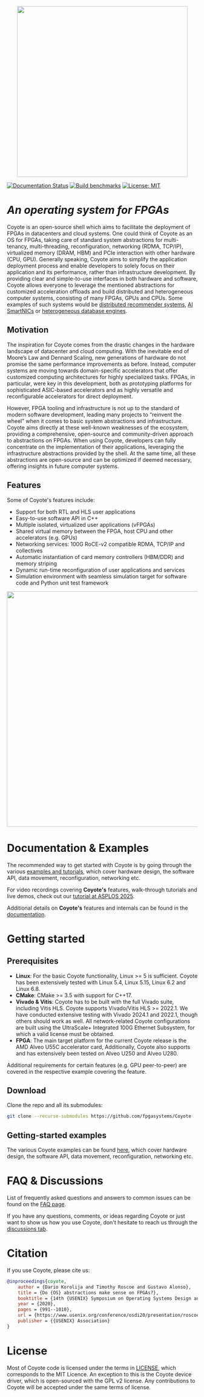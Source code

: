 <p align="center">
  <picture>
    <source media="(prefers-color-scheme: dark)" srcset="img/cyt_logo_dark.png" width = 450>
    <source media="(prefers-color-scheme: light)" srcset="img/cyt_logo_light.png" width = 450>
    <img src="img/cyt_logo_light.png" width = 600>
  </picture>
</p>

[![Documentation Status](https://github.com/fpgasystems/Coyote/actions/workflows/build_docs.yaml/badge.svg?branch=master)](https://fpgasystems.github.io/Coyote/)
[![Build benchmarks](https://github.com/fpgasystems/Coyote/actions/workflows/build_static.yaml/badge.svg?branch=master)](https://github.com/fpgasystems/Coyote/actions/workflows/build_hls.yaml)
[![License: MIT](https://img.shields.io/badge/License-MIT-yellow.svg)](https://opensource.org/licenses/MIT)

# _An operating system for FPGAs_
Coyote is an open-source shell which aims to facilitate the deployment of FPGAs in datacenters and cloud systems. One could think of Coyote as an OS for FPGAs, taking care of standard system abstractions for multi-tenancy, multi-threading, reconfiguration, networking (RDMA, TCP/IP), virtualized memory (DRAM, HBM) and PCIe interaction with other hardware (CPU, GPU). Generally speaking, Coyote aims to simplify the application deployment process and enable developers to solely focus on their application and its performance, rather than infrastructure development. By providing clear and simple-to-use interfaces in both hardware and software, Coyote allows everyone to leverage the mentioned abstractions for customized acceleration offloads and build distributed and heterogeneous computer systems, consisting of many FPGAs, GPUs and CPUs. Some examples of such systems would be [distributed recommender systems](https://www.usenix.org/conference/osdi24/presentation/he), [AI SmartNICs](https://arxiv.org/pdf/2501.12032) or [heterogeneous database engines](https://www.research-collection.ethz.ch/bitstream/handle/20.500.11850/586069/3/p11-korolija.pdf).

## Motivation
The inspiration for Coyote comes from the drastic changes in the hardware landscape of datacenter and cloud computing. With the inevitable end of Moore’s Law and Dennard Scaling, new generations of hardware do not promise the same performance improvements as before. Instead, computer systems are moving towards domain-specific accelerators that offer customized computing architectures for highly specialized tasks. FPGAs, in particular, were key in this development, both as prototyping platforms for sophisticated ASIC-based accelerators and as highly versatile and reconfigurable accelerators for direct deployment. 

However, FPGA tooling and infrastructure is not up to the standard of modern software development, leading many projects to “reinvent the wheel” when it comes to basic system abstractions and infrastructure. Coyote aims directly at these well-known weaknesses of the ecosystem, providing a comprehensive, open-source and community-driven approach to abstractions on FPGAs. When using Coyote, developers can fully concentrate on the implementation of their applications, leveraging the infrastructure abstractions provided by the shell. At the same time, all these abstractions are open-source and can be optimized if deemed necessary, offering insights in future computer systems.

## Features
Some of Coyote's features include:
 * Support for both RTL and HLS user applications
 * Easy-to-use software API in C++
 * Multiple isolated, virtualized user applications (vFPGAs)
 * Shared virtual memory between the FPGA, host CPU and other accelerators (e.g. GPUs)
 * Networking services: 100G RoCE-v2 compatible RDMA, TCP/IP and collectives
 * Automatic instantiation of card memory controllers (HBM/DDR) and memory striping
 * Dynamic run-time reconfiguration of user applications and services
 * Simulation environment with seamless simulation target for software code and Python unit test framework

<p align="center"
 <picture>
  <source media="(prefers-color-scheme: dark)" srcset="img/cyt_ov_dark.png" width = 620>
  <source media="(prefers-color-scheme: light)" srcset="img/cyt_ov_light.png" width = 620>
  <img src="img/cyt_ov_light.png" width = 620>
</picture>
</p>

# Documentation & Examples

The recommended way to get started with Coyote is by going through the various [examples and tutorials](https://github.com/fpgasystems/Coyote/tree/master/examples), which cover hardware design, the software API, data movement, reconfiguration, networking etc. 

For video recordings covering **Coyote's** features, walk-through tutorials and live demos, check out our [tutorial at ASPLOS 2025](https://systems.ethz.ch/research/data-processing-on-modern-hardware/hacc/asplos25-tutorial-fpgas.html).

Additional details on **Coyote's** features and internals can be found in the [documentation](https://fpgasystems.github.io/Coyote/).

# Getting started
## Prerequisites
- **Linux**: For the basic Coyote functionality, Linux >= 5 is sufficient. Coyote has been extensively tested with Linux 5.4, Linux 5.15, Linux 6.2 and Linux 6.8.
- **CMake**: CMake >= 3.5 with support for C++17.
- **Vivado & Vitis**: Coyote has to be built with the full Vivado suite, including Vitis HLS. Coyote supports Vivado/Vitis HLS >= 2022.1. We have conducted extensive testing with Vivado 2024.1 and 2022.1, though others should work as well. All network-related Coyote configurations are built using the UltraScale+ Integrated 100G Ethernet Subsystem, for which a valid license must be obtained.
- **FPGA**: The main target platform for the current Coyote release is the AMD Alveo U55C accelerator card, Additionally, Coyote also supports and has extensively been tested on Alveo U250 and Alveo U280.

Additional requirements for certain features (e.g. GPU peer-to-peer) are covered in the respective example covering the feature.

## Download
Clone the repo and all its submodules:
```bash
git clone --recurse-submodules https://github.com/fpgasystems/Coyote
```

## Getting-started examples
The various Coyote examples can be found [here](https://github.com/fpgasystems/Coyote/tree/master/examples), which cover hardware design, the software API, data movement, reconfiguration, networking etc. 

# FAQ & Discussions

List of frequently asked questions and answers to common issues can be found on the [FAQ page](https://fastmachinelearning.org/hls4ml/intro/faq.html).

If you have any questions, comments, or ideas regarding Coyote or just want to show us how you use Coyote, don't hesitate to reach us through the [discussions tab](https://github.com/fpgasystems/Coyote/discussions).

# Citation

If you use Coyote, please cite us:

```bibtex
@inproceedings{coyote,
    author = {Dario Korolija and Timothy Roscoe and Gustavo Alonso},
    title = {Do {OS} abstractions make sense on FPGAs?},
    booktitle = {14th {USENIX} Symposium on Operating Systems Design and Implementation ({OSDI} 20)},
    year = {2020},
    pages = {991--1010},
    url = {https://www.usenix.org/conference/osdi20/presentation/roscoe},
    publisher = {{USENIX} Association}
}
```

# License
Most of Coyote code is licensed under the terms in [LICENSE](https://github.com/fpgasystems/Coyote/blob/master/LICENSE.md), which corresponds to the MIT Licence.
An exception to this is the Coyote device driver, which is open-sourced with the GPL v2 license. 
Any contributions to Coyote will be accepted under the same terms of license.
